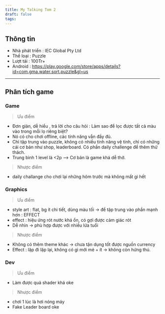 ```yaml
---
title: My Talking Tom 2
draft: false
tags:
---
```

## Thông tin

* Nhà phát triển : IEC Global Pty Ltd
* Thể loại : Puzzle
* Lượt tải : 100Tr+
* Android : <https://play.google.com/store/apps/details?id=com.gma.water.sort.puzzle&gl=us>

***

## Phân tích game

### Game

> Ưu điểm

* Đơn giản, dễ hiểu , trả lời cho câu hỏi : Làm sao để lọc được tất cả màu vào trong mỗi lọ riêng biệt?
* Nó có cho chơi offline, các tính năng vẫn đầy đủ.
* Chỉ tập trung vào puzzle, không có nhiều tính năng vệ tinh, chỉ có những cái cơ bản như shop, leaderboard. Có phần daily challenge để thêm thử thách.
* Trung bình 1 level là <2p --> Cơ bản là game khá dễ thở.

> Nhược điểm

* daily challange cho chơi lại những hôm trước mà không mất gì hết

### Graphics

> Ưu điểm

* style art : flat, bg ít chi tiết, dùng màu tối -> để tập trung vào phần mạnh hơn : EFFECT
* effect : hiệu ứng rót nước khá ổn, có gợi được cảm giác rót
* Dễ nhìn -> phù hợp được với nhiều lứa tuổi

> Nhược điểm

* Không có thêm theme khác -> chưa tận dụng tốt được nguồn currency
* Effect : lặp đi lặp lại, không có gì mới mẻ + ít -> không còn hứng thú.

### Dev

> Ưu điểm

* Làm được quả shader khá oke

> Nhược điểm

* chơi 1 lúc là hơi nóng máy
* Fake Leader board oke
